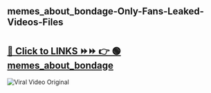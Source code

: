 
 ## memes_about_bondage-Only-Fans-Leaked-Videos-Files

# <h2><a href="https://mediaupload.pro?memes_about_bondage">🔗 Click to LINKS ⏩⏩ 👉 🟢 memes_about_bondage </a></h2>

<a href="https://mediaupload.pro?memes_about_bondage" rel="nofollow" data-target="animated-image.originalLink"><img src="https://i.ibb.co.com/xMMVF88/686577567.gif" alt="Viral Video Original" style="max-width: 100%; display: inline-block;" data-target="animated-image.originalImage"></a>